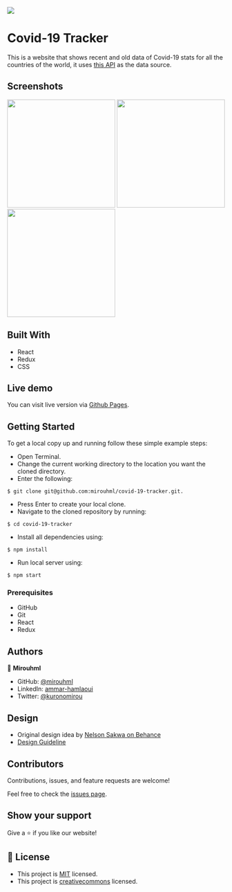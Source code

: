 ![](https://img.shields.io/badge/Microverse-blueviolet)

# Covid-19 Tracker

This is a website that shows recent and old data of Covid-19 stats for all the countries of the world, it uses [this API](https://github.com/M-Media-Group/Covid-19-API) as the data source.

## Screenshots
<p float="left">
  <img src="https://user-images.githubusercontent.com/20567503/163427412-b95568c1-fc81-47e6-91d4-392432f5a425.png" width="250" />
  <img src="https://user-images.githubusercontent.com/20567503/163427426-c31e7b51-d22a-4726-82c9-bda71595db07.png" width="250" />
  <img src="https://user-images.githubusercontent.com/20567503/163427436-8b59e671-ae04-49de-b3b4-f76c22e2b141.png" width="250" />
</p>


## Built With

- React
- Redux
- CSS

## Live demo

You can visit live version via [Github Pages](https://mirouhml.github.io/covid-19-tracker/).

## Getting Started

To get a local copy up and running follow these simple example steps:
- Open Terminal.
- Change the current working directory to the location you want the cloned directory.
- Enter the following:
```
$ git clone git@github.com:mirouhml/covid-19-tracker.git.
```
- Press Enter to create your local clone.
- Navigate to the cloned repository by running:
```
$ cd covid-19-tracker
```
- Install all dependencies using:
``` 
$ npm install
```
- Run local server using:
``` 
$ npm start
```

### Prerequisites
- GitHub
- Git
- React
- Redux


## Authors

👤 **Mirouhml**

- GitHub: [@mirouhml](https://github.com/mirouhml)
- LinkedIn: [ammar-hamlaoui](https://www.linkedin.com/in/ammar-hamlaoui-514909189/)
- Twitter: [@kuronomirou](https://twitter.com/kuronomirou)

## Design 

- Original design idea by [Nelson Sakwa on Behance](https://www.behance.net/sakwadesignstudio)
- [Design Guideline](https://www.behance.net/gallery/31579789/Ballhead-App-(Free-PSDs)) 

## Contributors

Contributions, issues, and feature requests are welcome!

Feel free to check the [issues page](https://github.com/mirouhml/anime-quotes/issues).

## Show your support

Give a ⭐️ if you like our website!

## 📝 License

- This project is [MIT](./LICENSE) licensed.
- This project is [creativecommons](https://creativecommons.org/licenses/by-nc/4.0/) licensed.
